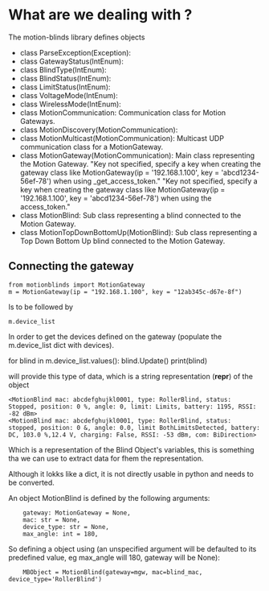 # What are we dealing with ?

The motion-blinds library defines objects

+ class ParseException(Exception):
+ class GatewayStatus(IntEnum):
+ class BlindType(IntEnum):
+ class BlindStatus(IntEnum):
+ class LimitStatus(IntEnum):
+ class VoltageMode(IntEnum):
+ class WirelessMode(IntEnum):
+ class MotionCommunication: Communication class for Motion Gateways.
+ class MotionDiscovery(MotionCommunication):
+ class MotionMulticast(MotionCommunication): Multicast UDP communication class for a MotionGateway.
+ class MotionGateway(MotionCommunication): 
    Main class representing the Motion Gateway. 
    "Key not specified, specify a key when creating the gateway class like MotionGateway(ip = '192.168.1.100', key = 'abcd1234-56ef-78') when using _get_access_token."
    "Key not specified, specify a key when creating the gateway class like MotionGateway(ip = '192.168.1.100', key = 'abcd1234-56ef-78') when using the access_token."
+ class MotionBlind: Sub class representing a blind connected to the Motion Gateway.
+ class MotionTopDownBottomUp(MotionBlind): Sub class representing a Top Down Bottom Up blind connected to the Motion Gateway.


## Connecting the gateway

    from motionblinds import MotionGateway
    m = MotionGateway(ip = "192.168.1.100", key = "12ab345c-d67e-8f")

Is to be followed by

    m.device_list

In order to get the devices defined on the gateway (populate the m.device_list dict with devices).

 for blind in m.device_list.values():
    blind.Update()
    print(blind)

will provide this type of data, which is a string representation (__repr__) of the object

    <MotionBlind mac: abcdefghujkl0001, type: RollerBlind, status: Stopped, position: 0 %, angle: 0, limit: Limits, battery: 1195, RSSI: -82 dBm>
    <MotionBlind mac: abcdefghujkl0001, type: RollerBlind, status: stopped, position: 0 &, angle: 0.0, limit BothLimitsDetected, battery: DC, 103.0 %,12.4 V, charging: False, RSSI: -53 dBm, com: BiDirection>
Which is a representation of the Blind Object's variables, this is something tha we can use to extract data for fhem the representation.

Although it lokks like a dict, it is not directly usable in python and needs to be converted.

An object MotionBlind is defined by the following arguments:

        gateway: MotionGateway = None,
        mac: str = None,
        device_type: str = None,
        max_angle: int = 180,

So defining a object using (an unspecified argument will be defaulted to its predefined value, eg max_angle will 180, gateway will be None):

        MBObject = MotionBlind(gateway=mgw, mac=blind_mac, device_type='RollerBlind')

        
